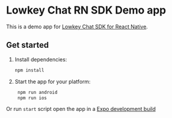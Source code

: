 # Lowkey Chat RN SDK Demo app

This is a demo app for [Lowkey Chat SDK for React Native](https://www.npmjs.com/package/@devlowkey/chat-sdk-react-native).

## Get started

1. Install dependencies:

   ```bash
   npm install
   ```

2. Start the app for your platform:

   ```bash
    npm run android
    npm run ios
   ```

Or run `start` script open the app in a [Expo development build](https://docs.expo.dev/develop/development-builds/introduction/)